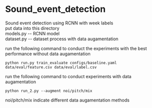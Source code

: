 # Sound_event_detection
Sound event detection using RCNN with week labels  
put data into this directory  
models.py  -- RCNN model   
dataset.py -- dataset process with data augamentation  


run the following command to conduct the experiments with the best performance without data augamentation   

    python run.py train_evaluate configs/baseline.yaml data/eval/feature.csv data/eval/label.csv 


run the following command to conduct experiments with data augamentation  

    python run_2.py --augment noi/pitch/mix

noi/pitch/mix indicate different data augamentation methods
